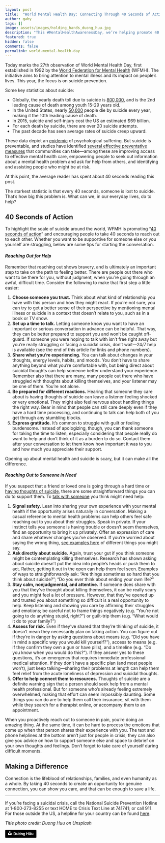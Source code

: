 ```yaml
---
layout: post
title:  "World Mental Health Day: Connecting Through 40 Seconds of Action"
author: gaby
tags: []
image: assets/images/holding_hands_duong_huu.jpg
description: "This #MentalHealthAwarenessDay, we’re helping promote 40 seconds of action--the time it would take you to send that first text, dial a number, or say you care and are there to listen."
featured: true
hidden: false
comments: false
permalink: world-mental-health-day
---
```


Today marks the 27th observation of World Mental Health Day, first established in 1992 by the [World Federation for Mental Health](https://wfmh.global/) (WFMH). The initiative aims to bring attention to mental illness and its impact on people’s lives. This year, the focus is on suicide prevention.

Some key statistics about suicide:

* Globally, the yearly death toll due to suicide is [800,000](https://news.un.org/en/story/2019/09/1045892), and is the 2nd leading cause of death among youth 15-29 years old.
* In the United States, nearly [50,000](https://afsp.org/about-suicide/suicide-statistics/) people die by suicide every year, making it the 10th leading cause of death.
* In 2015, suicide and self-injury cost the US an estimated $69 billion.
* For each death by suicide, there are over 20 suicide attempts.
* The past decade has seen average rates of suicide creep upward.

These data depict an [epidemic](https://reliasacademy.com/rls/store/suicide-epidemic-and-how-to-prevent-suicide) of psychological suffering. But suicide is preventable, and studies have identified [several effective preventative measures](https://reliasacademy.com/rls/store/suicide-epidemic-and-how-to-prevent-suicide) that communities can take—among these are improving access to effective mental health care, empowering people to seek out information about a mental health problem and ask for help from others, and identifying and assisting people who might be at risk.

At this point, the average reader has spent about 40 seconds reading this post.

The starkest statistic is that every 40 seconds, someone is lost to suicide. That’s how big this problem is. What can we, in our everyday lives, do to help?

## 40 Seconds of Action

To highlight the scale of suicide around the world, WFMH is promoting “[40 seconds of action](https://www.who.int/docs/default-source/mental-health/suicide/flyer-40seconds-web.pdf?sfvrsn=5ba643c_2)” and encouraging people to take 40 seconds to reach out to each other. Whether you want to be supportive for someone else or you yourself are struggling, below are some tips for starting the conversation.

#### *Reaching Out for Help*

Remember that reaching out shows bravery, and is ultimately an important step to take on the path to feeling better. There are people out there who want to be there for you, without judgment, when you’re going through an awful, difficult time. Consider the following to make that first step a little easier:

1. **Choose someone you trust.** Think about what kind of relationship you have with this person and how they might react. If you’re not sure, you can try to get a better sense of their perspective by mentioning mental illness or suicide in a context that doesn’t relate to you, such as in a book or TV show.
2. **Set up a time to talk.** Letting someone know you want to have an important or serious conversation in advance can be helpful. That way, they can be better prepared to support you and won’t be caught off-guard. If someone you were hoping to talk with isn’t free right away but you’re really struggling or facing a suicidal crisis, don’t wait—24/7 help is available (see the end of this article for links and phone numbers).
3. **Share what you’re experiencing.** You can talk about changes in your thoughts, energy levels, habits, and moods. You don’t have to share anything beyond what you’re comfortable with, but being direct about suicidal thoughts can help someone better understand your experience. Remember also that there are many, many people out there who have struggled with thoughts about killing themselves, and your listener may be one of them. You’re not alone.
4. **Be prepared for different reactions.** Hearing that someone they care about is having thoughts of suicide can leave a listener feeling shocked or very emotional. They might also feel nervous about handling things the right way. Bear in mind that people can still care deeply even if they have a hard time processing, and continuing to talk can help both of you get through any stumbling blocks.
5. **Express gratitude.** It’s common to struggle with guilt or feeling burdensome. Instead of apologizing, though, you can thank someone for taking the time to listen, especially considering that people really do want to help and don’t think of it as a burden to do so. Contact them after your conversation to let them know how important it was to you and how much you appreciate their support.

Opening up about mental health and suicide is scary, but it can make all the difference.

#### *Reaching Out to Someone in Need*

If you suspect that a friend or loved one is going through a hard time or [having thoughts of suicide](https://afsp.org/if-someone-tells-you-theyre-thinking-about-suicide-a-realconvo-guide-from-afsp/), there are some straightforward things you can do to support them. To [talk with someone](https://metanoia.org/suicide/sphone.htm) you think might need help:

1. **Signal safety.** Lean into sharing your own experience with your mental health if the opportunity arises naturally in conversation. Making a casual reference to mental health problems can help others feel safe reaching out to you about their struggles.
Speak in private. If your instinct tells you someone is having trouble or doesn’t seem themselves, find an opportunity to bring it up privately. Offer an expression of care and share whatever changes you’ve observed. If you’re worried about saying the wrong thing, [see examples here](https://afsp.org/how-to-start-and-continue-a-conversation-about-mental-health-a-realconvo-guide-from-afsp/) of different things you might say.
2. **Ask directly about suicide.** Again, trust your gut if you think someone might be contemplating killing themselves. Research has shown asking about suicide doesn’t put the idea into people’s heads or push them to act. Rather, getting it out in the open can help them feel seen. Examples of ways to straightforwardly ask: “Are things sometimes so hard that you think about suicide?”; “Do you ever think about ending your own life?”
3. **Stay calm, nonjudgmental, and attentive.** If someone does share with you that they’ve thought about killing themselves, it can be really scary and you might feel a lot of pressure. However, that they’ve opened up and trusted you about something so difficult is a real opportunity to help. Keep listening and showing you care by affirming their struggles and emotions; be careful not to frame things negatively (e.g. “You’re not going to do anything stupid, right?”) or guilt-trip them (e.g. “What would it do to your family?”)
4. **Assess for risk.** Even if they’ve shared that they’re thinking of suicide, it doesn’t mean they necessarily plan on taking action. You can figure out if they’re in danger by asking questions about means (e.g. “Did you have in mind a specific way you would kill yourself?”), access to means (e.g. if they confirm they own a gun or have pills), and a timeline (e.g. “Do you know when you would do this?”). If they answer yes to these questions, it’s an emergency that requires immediate professional medical attention. If they don’t have a specific plan (and most people won’t), just keep talking—sharing their problems at length can help them feel relief from the acute loneliness of depression and suicidal thoughts.
5. **Offer to help connect them to resources.** Thoughts of suicide are a definite warning sign that a person should seek help from a mental health professional. But for someone who’s already feeling extremely overwhelmed, making that effort can seem impossibly daunting. Some things you can do are to help them call their insurance, sit with them while they search for a therapist online, or accompany them to an appointment.

When you proactively reach out to someone in pain, you’re doing an amazing thing. At the same time, it can be hard to process the emotions that come up when that person shares their experience with you. The text and phone helplines at the bottom aren’t just for people in crisis; they can also give you advice on how to support someone else and space to debrief on your own thoughts and feelings. Don’t forget to take care of yourself during difficult moments.

## Making a Difference

Connection is the lifeblood of relationships, families, and even humanity as a whole. By taking 40 seconds to create an opportunity for genuine connection, you can show you care, and that can be enough to save a life.

------------------

If you’re facing a suicidal crisis, call the National Suicide Prevention Hotline at 1-800-273-8255 or text HOME to Crisis Text Line at 741741; or call 911. For those outside the US, a helpline for your country can be found [here](https://www.befrienders.org/).

*Title photo credit: Duong Huu on Unsplash*

<a style="background-color:black;color:white;text-decoration:none;padding:4px 6px;font-family:-apple-system, BlinkMacSystemFont, &quot;San Francisco&quot;, &quot;Helvetica Neue&quot;, Helvetica, Ubuntu, Roboto, Noto, &quot;Segoe UI&quot;, Arial, sans-serif;font-size:12px;font-weight:bold;line-height:1.2;display:inline-block;border-radius:3px" href="https://unsplash.com/@huuduong?utm_medium=referral&amp;utm_campaign=photographer-credit&amp;utm_content=creditBadge" target="_blank" rel="noopener noreferrer" title="Download free do whatever you want high-resolution photos from Dương Hữu"><span style="display:inline-block;padding:2px 3px"><svg xmlns="http://www.w3.org/2000/svg" style="height:12px;width:auto;position:relative;vertical-align:middle;top:-2px;fill:white" viewBox="0 0 32 32"><title>unsplash-logo</title><path d="M10 9V0h12v9H10zm12 5h10v18H0V14h10v9h12v-9z"></path></svg></span><span style="display:inline-block;padding:2px 3px">Dương Hữu</span></a>
